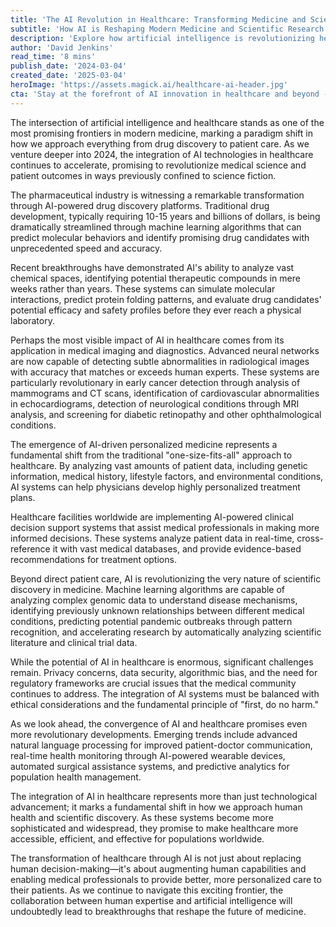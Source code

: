 ```yaml
---
title: 'The AI Revolution in Healthcare: Transforming Medicine and Scientific Discovery'
subtitle: 'How AI is Reshaping Modern Medicine and Scientific Research'
description: 'Explore how artificial intelligence is revolutionizing healthcare, from accelerating drug discovery to enabling personalized medicine. Learn about the latest breakthroughs in AI-powered medical imaging, clinical decision support, and scientific research that are transforming patient care and medical discovery.'
author: 'David Jenkins'
read_time: '8 mins'
publish_date: '2024-03-04'
created_date: '2025-03-04'
heroImage: 'https://assets.magick.ai/healthcare-ai-header.jpg'
cta: 'Stay at the forefront of AI innovation in healthcare and beyond - follow us on LinkedIn at MagickAI for regular updates on groundbreaking developments in artificial intelligence and its transformative applications across industries.'
---
```


The intersection of artificial intelligence and healthcare stands as one of the most promising frontiers in modern medicine, marking a paradigm shift in how we approach everything from drug discovery to patient care. As we venture deeper into 2024, the integration of AI technologies in healthcare continues to accelerate, promising to revolutionize medical science and patient outcomes in ways previously confined to science fiction.

The pharmaceutical industry is witnessing a remarkable transformation through AI-powered drug discovery platforms. Traditional drug development, typically requiring 10-15 years and billions of dollars, is being dramatically streamlined through machine learning algorithms that can predict molecular behaviors and identify promising drug candidates with unprecedented speed and accuracy.

Recent breakthroughs have demonstrated AI's ability to analyze vast chemical spaces, identifying potential therapeutic compounds in mere weeks rather than years. These systems can simulate molecular interactions, predict protein folding patterns, and evaluate drug candidates' potential efficacy and safety profiles before they ever reach a physical laboratory.

Perhaps the most visible impact of AI in healthcare comes from its application in medical imaging and diagnostics. Advanced neural networks are now capable of detecting subtle abnormalities in radiological images with accuracy that matches or exceeds human experts. These systems are particularly revolutionary in early cancer detection through analysis of mammograms and CT scans, identification of cardiovascular abnormalities in echocardiograms, detection of neurological conditions through MRI analysis, and screening for diabetic retinopathy and other ophthalmological conditions.

The emergence of AI-driven personalized medicine represents a fundamental shift from the traditional "one-size-fits-all" approach to healthcare. By analyzing vast amounts of patient data, including genetic information, medical history, lifestyle factors, and environmental conditions, AI systems can help physicians develop highly personalized treatment plans.

Healthcare facilities worldwide are implementing AI-powered clinical decision support systems that assist medical professionals in making more informed decisions. These systems analyze patient data in real-time, cross-reference it with vast medical databases, and provide evidence-based recommendations for treatment options.

Beyond direct patient care, AI is revolutionizing the very nature of scientific discovery in medicine. Machine learning algorithms are capable of analyzing complex genomic data to understand disease mechanisms, identifying previously unknown relationships between different medical conditions, predicting potential pandemic outbreaks through pattern recognition, and accelerating research by automatically analyzing scientific literature and clinical trial data.

While the potential of AI in healthcare is enormous, significant challenges remain. Privacy concerns, data security, algorithmic bias, and the need for regulatory frameworks are crucial issues that the medical community continues to address. The integration of AI systems must be balanced with ethical considerations and the fundamental principle of "first, do no harm."

As we look ahead, the convergence of AI and healthcare promises even more revolutionary developments. Emerging trends include advanced natural language processing for improved patient-doctor communication, real-time health monitoring through AI-powered wearable devices, automated surgical assistance systems, and predictive analytics for population health management.

The integration of AI in healthcare represents more than just technological advancement; it marks a fundamental shift in how we approach human health and scientific discovery. As these systems become more sophisticated and widespread, they promise to make healthcare more accessible, efficient, and effective for populations worldwide.

The transformation of healthcare through AI is not just about replacing human decision-making—it's about augmenting human capabilities and enabling medical professionals to provide better, more personalized care to their patients. As we continue to navigate this exciting frontier, the collaboration between human expertise and artificial intelligence will undoubtedly lead to breakthroughs that reshape the future of medicine.